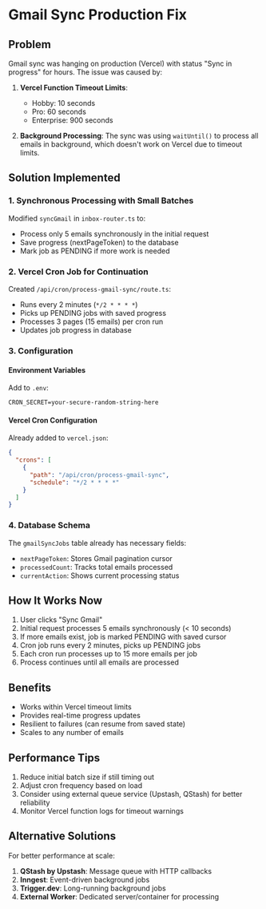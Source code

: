 # Gmail Sync Production Fix

## Problem
Gmail sync was hanging on production (Vercel) with status "Sync in progress" for hours. The issue was caused by:

1. **Vercel Function Timeout Limits**: 
   - Hobby: 10 seconds
   - Pro: 60 seconds
   - Enterprise: 900 seconds

2. **Background Processing**: The sync was using `waitUntil()` to process all emails in background, which doesn't work on Vercel due to timeout limits.

## Solution Implemented

### 1. Synchronous Processing with Small Batches
Modified `syncGmail` in `inbox-router.ts` to:
- Process only 5 emails synchronously in the initial request
- Save progress (nextPageToken) to the database
- Mark job as PENDING if more work is needed

### 2. Vercel Cron Job for Continuation
Created `/api/cron/process-gmail-sync/route.ts`:
- Runs every 2 minutes (`*/2 * * * *`)
- Picks up PENDING jobs with saved progress
- Processes 3 pages (15 emails) per cron run
- Updates job progress in database

### 3. Configuration

#### Environment Variables
Add to `.env`:
```
CRON_SECRET=your-secure-random-string-here
```

#### Vercel Cron Configuration
Already added to `vercel.json`:
```json
{
  "crons": [
    {
      "path": "/api/cron/process-gmail-sync",
      "schedule": "*/2 * * * *"
    }
  ]
}
```

### 4. Database Schema
The `gmailSyncJobs` table already has necessary fields:
- `nextPageToken`: Stores Gmail pagination cursor
- `processedCount`: Tracks total emails processed
- `currentAction`: Shows current processing status

## How It Works Now

1. User clicks "Sync Gmail"
2. Initial request processes 5 emails synchronously (< 10 seconds)
3. If more emails exist, job is marked PENDING with saved cursor
4. Cron job runs every 2 minutes, picks up PENDING jobs
5. Each cron run processes up to 15 more emails per job
6. Process continues until all emails are processed

## Benefits

- Works within Vercel timeout limits
- Provides real-time progress updates
- Resilient to failures (can resume from saved state)
- Scales to any number of emails

## Performance Tips

1. Reduce initial batch size if still timing out
2. Adjust cron frequency based on load
3. Consider using external queue service (Upstash, QStash) for better reliability
4. Monitor Vercel function logs for timeout warnings

## Alternative Solutions

For better performance at scale:
1. **QStash by Upstash**: Message queue with HTTP callbacks
2. **Inngest**: Event-driven background jobs
3. **Trigger.dev**: Long-running background jobs
4. **External Worker**: Dedicated server/container for processing 